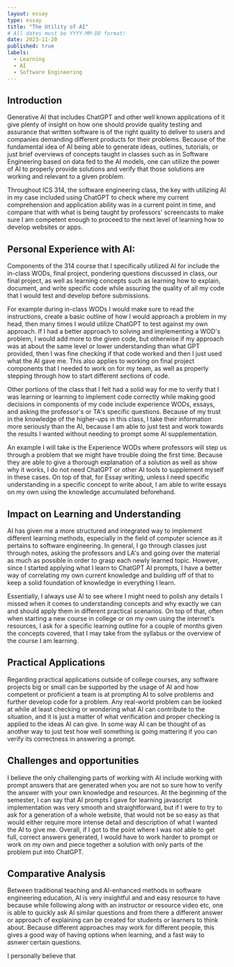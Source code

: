 ```yaml
---
layout: essay
type: essay
title: "The Utility of AI"
# All dates must be YYYY-MM-DD format!
date: 2023-11-20
published: true
labels:
  - Learning
  - AI
  - Software Engineering
---
```



## Introduction
Generative AI that includes ChatGPT and other well known applications of it give plenty of insight on how one should provide quality testing and assurance that written software is of the right quality to deliver to users and companies demanding different products for their problems.  Because of the fundamental idea of AI being able to generate ideas, outlines, tutorials, or just brief overviews of concepts taught in classes such as in Software Engineering based on data fed to the AI models, one can utilize the power of AI to properly provide solutions and verify that those solutions are working and relevant to a given problem.

Throughout ICS 314, the software engineering class, the key with utilizing AI in my case included using ChatGPT to check where my current comprehension and application ability was in a current point in time, and compare that with what is being taught by professors' screencasts to make sure I am competent enough to proceed to the next level of learning how to develop websites or apps.


## Personal Experience with AI:
Components of the 314 course that I specifically utilized AI for include the in-class WODs, final project, pondering questions discussed in class, our final project, as well as learning concepts such as learning how to explain, document, and write specific code while assuring the quality of all my code that I would test and develop before submissions. 

For example during in-class WODs I would make sure to read the instructions, create a basic outline of how I would approach a problem in my head, then many times I would utilize ChatGPT to test against my own approach.  If I had a better approach to solving and implementing a WOD's problem, I would add more to the given code, but otherwise if my approach was at about the same level or lower understanding than what GPT provided, then I was fine checking if that code worked and then I just used what the AI gave me. This also applies to working on final project components that I needed to work on for my team, as well as properly stepping through how to start different sections of code.

Other portions of the class that I felt had a solid way for me to verify that I was learning or learning to implement code correctly while making good decisions in components of my code include experience WODs, essays, and asking the professor's or TA's specific questions.  Because of my trust in the knowledge of the higher-ups in this class, I take their information more seriously than the AI, because I am able to just test and work towards the results I wanted without needing to prompt some AI supplementation.  

An example I will take is the Experience WODs where professors will step us through a problem that we might have trouble doing the first time.  Because they are able to give a thorough explanation of a solution as well as show why it works, I do not need ChatGPT or other AI tools to supplement myself in these cases. On top of that, for Essay writing, unless I need specific understanding in a specific concept to write about, I am able to write essays on my own using the knowledge accumulated beforehand.

## Impact on Learning and Understanding
AI has given me a more structured and integrated way to implement different learning methods, especially in the field of computer science as it pertains to software engineering. In general, I go through classes just through notes, asking the professors and LA's and going over the material as much as possible in order to grasp each newly learned topic. However, since I started applying what I learn to ChatGPT AI prompts, I have a better way of correlating my own current knowledge and building off of that to keep a solid foundation of knowledge in everything I learn.  

Essentially, I always use AI to see where I might need to polish any details I missed when it comes to understanding concepts and why exactly we can and should apply them in different practical scenarios.  On top of that, often when starting a new course in college or on my own using the internet's resources, I ask for a specific learning outline for a couple of months given the concepts covered, that I may take from the syllabus or the overview of the course I am learning.

## Practical Applications
Regarding practical applications outside of college courses, any software projects big or small can be supported by the usage of AI and how competent or proficient a team is at prompting AI to solve problems and further develop code for a problem.  Any real-world problem can be looked at while at least checking or wondering what AI can contribute to the situation, and it is just a matter of what verification and proper checking is applied to the ideas AI can give.  In some way AI can be thought of as another way to just test how well something is going mattering if you can verify its correctness in answering a prompt.  

## Challenges and opportunities 
I believe the only challenging parts of working with AI include working with prompt answers that are generated when you are not so sure how to verify the answer with your own knowledge and resources.  At the beginning of the semester, I can say that AI prompts I gave for learning javascript implementation was very smooth and straightforward, but if I were to try to ask for a generation of a whole website, that would not be so easy as that would either require more intense detail and description of what I wanted the AI to give me.  Overall, if I got to the point where I was not able to get full, correct answers generated, I would have to work harder to prompt or work on my own and piece together a solution with only parts of the problem put into ChatGPT.

## Comparative Analysis
Between traditional teaching and AI-enhanced methods in software engineering education, AI is very insightful and and easy resource to have because while following along with an instructor or resource video etc, one is able to quickly ask AI similar questions and from there a different answer or approach of explaining can be created for students or learners to think about.  Because different approaches may work for different people, this gives a good way of having options when learning, and a fast way to asnwer certain questions.  

I personally believe that 



